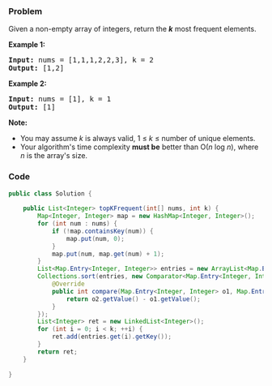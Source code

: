 ### Problem
<p>Given a non-empty array of integers, return the <b><i>k</i></b> most frequent elements.</p>

<p><strong>Example 1:</strong></p>

<pre>
<strong>Input: </strong>nums = <span id="example-input-1-1">[1,1,1,2,2,3]</span>, k = <span id="example-input-1-2">2</span>
<strong>Output: </strong><span id="example-output-1">[1,2]</span>
</pre>

<div>
<p><strong>Example 2:</strong></p>

<pre>
<strong>Input: </strong>nums = <span id="example-input-2-1">[1]</span>, k = <span id="example-input-2-2">1</span>
<strong>Output: </strong><span id="example-output-2">[1]</span></pre>
</div>

<p><b>Note: </b></p>

<ul>
	<li>You may assume <i>k</i> is always valid, 1 &le; <i>k</i> &le; number of unique elements.</li>
	<li>Your algorithm&#39;s time complexity <b>must be</b> better than O(<i>n</i> log <i>n</i>), where <i>n</i> is the array&#39;s size.</li>
</ul>


### Code
```java
public class Solution {
    
    public List<Integer> topKFrequent(int[] nums, int k) {
        Map<Integer, Integer> map = new HashMap<Integer, Integer>();
        for (int num : nums) {
            if (!map.containsKey(num)) {
                map.put(num, 0);
            }
            map.put(num, map.get(num) + 1);
        }
        List<Map.Entry<Integer, Integer>> entries = new ArrayList<Map.Entry<Integer, Integer>>(map.entrySet());
        Collections.sort(entries, new Comparator<Map.Entry<Integer, Integer>>() {
            @Override
            public int compare(Map.Entry<Integer, Integer> o1, Map.Entry<Integer, Integer> o2) {
                return o2.getValue() - o1.getValue();
            }
        });
        List<Integer> ret = new LinkedList<Integer>();
        for (int i = 0; i < k; ++i) {
            ret.add(entries.get(i).getKey());
        }
        return ret;
    }
    
}
```
